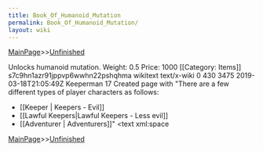 ```yaml
---
title: Book_Of_Humanoid_Mutation
permalink: Book_Of_Humanoid_Mutation/
layout: wiki
---
```


[MainPage](/keeperrl_wiki/ "wikilink")>>[Unfinished](/keeperrl_wiki/Unfinished "wikilink")

 Unlocks humanoid mutation.
 Weight: 0.5
 Price: 1000
[[Category: Items]]</text>
      <sha1>s7c9hn1azr91jppvp6wwhn22pshqhma</sha1>
      <model>wikitext</model>
      <format>text/x-wiki</format>
    </revision>
  </page>
  <page>
    <title>Player Characters</title>
    <ns>0</ns>
    <id>430</id>
    <revision>
      <id>3475</id>
      <timestamp>2019-03-18T21:05:49Z</timestamp>
      <contributor>
        <username>Keeperman</username>
        <id>17</id>
      </contributor>
      <comment>Created page with &quot;There are a few different types of player characters as follows:  
- [[Keeper | Keepers - Evil]] 
- [[Lawful Keepers|Lawful Keepers - Less evil]] 
- [[Adventurer | Adventurers]]&quot;</comment>
      <text xml:space

[MainPage](/keeperrl_wiki/ "wikilink")>>[Unfinished](/keeperrl_wiki/Unfinished "wikilink")

